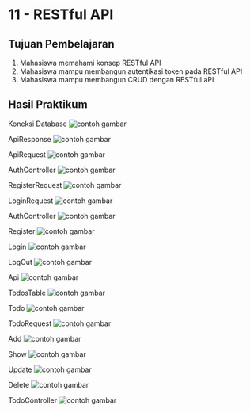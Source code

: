 # 11 - RESTful API

## Tujuan Pembelajaran

1. Mahasiswa memahami konsep RESTful API
2. Mahasiswa mampu membangun autentikasi token pada RESTful API
3. Mahasiswa mampu membangun CRUD dengan RESTful aPI

## Hasil Praktikum

Koneksi Database
![contoh gambar](img/sc1.JPG)

ApiResponse
![contoh gambar](img/apiresponse.JPG)

ApiRequest
![contoh gambar](img/apirequest.JPG)

AuthController
![contoh gambar](img/authcontroller.JPG)

RegisterRequest
![contoh gambar](img/registerrequest.JPG)

LoginRequest
![contoh gambar](img/loginrequest.JPG)

AuthController
![contoh gambar](img/authcontroller2.JPG)

Register
![contoh gambar](img/register2.jpg)

Login
![contoh gambar](img/login2.jpg)

LogOut
![contoh gambar](img/logout1.jpeg)

Api
![contoh gambar](img/api.JPG)

TodosTable
![contoh gambar](img/todostable.JPG)

Todo
![contoh gambar](img/todo.JPG)

TodoRequest
![contoh gambar](img/todorequest.JPG)

Add
![contoh gambar](img/add.JPG)

Show
![contoh gambar](img/show.JPG)

Update
![contoh gambar](img/update.JPG)

Delete
![contoh gambar](img/delete.JPG)

TodoController
![contoh gambar](img/todocontroller.JPG)
